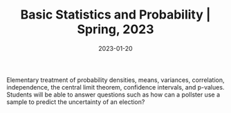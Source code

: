 ﻿---
title: "Basic Statistics and Probability &#124; Spring, 2023"
collection: teaching
type: "Lab Coordinator"
permalink: /teaching/2023-spring-teaching
venue: "Boston University, Mathematics and Statistics"
date: 2023-01-20
location: "Boston, Massachusetts"
---

Elementary treatment of probability densities, means, variances, correlation, independence, the central limit theorem, confidence intervals, and p-values. Students will be able to answer questions such as how can a pollster use a sample to predict the uncertainty of an election?